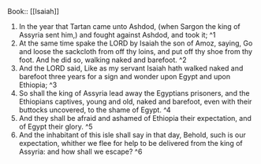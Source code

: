  Book:: [[Isaiah]]
 1. In the year that Tartan came unto Ashdod, (when Sargon the king of Assyria sent him,) and fought against Ashdod, and took it; ^1
 2. At the same time spake the LORD by Isaiah the son of Amoz, saying, Go and loose the sackcloth from off thy loins, and put off thy shoe from thy foot. And he did so, walking naked and barefoot. ^2
 3. And the LORD said, Like as my servant Isaiah hath walked naked and barefoot three years for a sign and wonder upon Egypt and upon Ethiopia; ^3
 4. So shall the king of Assyria lead away the Egyptians prisoners, and the Ethiopians captives, young and old, naked and barefoot, even with their buttocks uncovered, to the shame of Egypt. ^4
 5. And they shall be afraid and ashamed of Ethiopia their expectation, and of Egypt their glory. ^5
 6. And the inhabitant of this isle shall say in that day, Behold, such is our expectation, whither we flee for help to be delivered from the king of Assyria: and how shall we escape? ^6
